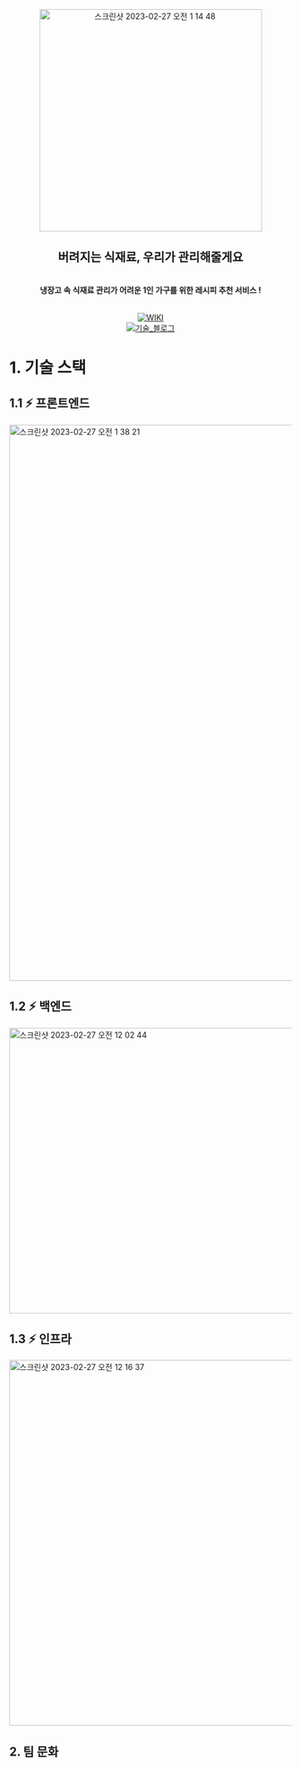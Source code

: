 <div align=center>
  
<img width="397" alt="스크린샷 2023-02-27 오전 1 14 48" src="https://user-images.githubusercontent.com/78461009/221422412-f1827191-acb7-4738-afb6-664daa7a1f6a.png">
  
<h2>버려지는 식재료, 우리가 관리해줄게요</h1>
<br>
  <strong>냉장고 속 식재료 관리가 어려운 1인 가구를 위한 레시피 추천 서비스 !</strong>
<br>
<br>
  
[![WIKI](http://img.shields.io/badge/-GitHub%20WiKi-395FC1?style=flat&logo=GitHub&logoColor=white&link=https://github.com/xiu0327/2023-refrigerator-recipe/wiki/%F0%9F%9A%97-%EC%9A%94%EA%B5%AC%EC%82%AC%ED%95%AD-%EB%B6%84%EC%84%9D)](https://github.com/xiu0327/2023-refrigerator-recipe/wiki/%F0%9F%9A%97-%EC%9A%94%EA%B5%AC%EC%82%AC%ED%95%AD-%EB%B6%84%EC%84%9D)
<br>
[![기술_블로그](http://img.shields.io/badge/-기술_블로그-81B441?style=flat&logo=Pinboard&logoColor=white&link=)](https://adaptive-hen-d10.notion.site/d117b7797c40474786e91d21fa50c267)

</div>

# 1. 기술 스택

## 1.1 ⚡️ 프론트엔드

<img width="993" alt="스크린샷 2023-02-27 오전 1 38 21" src="https://user-images.githubusercontent.com/78461009/221423824-1513d24b-e89b-4112-a36f-37a6b359b991.png">

## 1.2 ⚡️ 백엔드

<img width="510" alt="스크린샷 2023-02-27 오전 12 02 44" src="https://user-images.githubusercontent.com/78461009/221419923-ec7f5cb4-d5e0-4b6e-abe9-d2ed448a0822.png">

## 1.3 ⚡️ 인프라

<img width="653" alt="스크린샷 2023-02-27 오전 12 16 37" src="https://user-images.githubusercontent.com/78461009/221419954-bd2b4174-c1c3-44cc-9a66-d537cd6099e6.png">

## 2. 팀 문화
